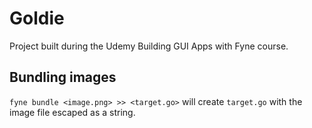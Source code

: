 # Goldie

Project built during the Udemy Building GUI Apps with Fyne course.

## Bundling images

`fyne bundle <image.png> >> <target.go>` will create `target.go` with the image file escaped as a string.
